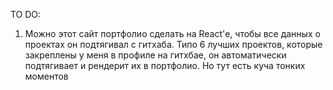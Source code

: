 TO DO:
1. Можно этот сайт портфолио сделать на React'е, чтобы все данных о проектах он подтягивал с гитхаба. Типо 6 лучших проектов, которые закреплены у меня в профиле на гитхбае, он автоматически подтягивает и рендерит их в портфолио. Но тут есть куча тонких моментов